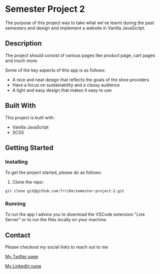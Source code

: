 # Semester Project 2

The purpose of this project was to take what we've learnt during the past semesters and design and implement a website in Vanilla JavaScript.

## Description

The project should consist of various pages like product page, cart pages and much more.

Some of the key aspects of this app is as follows:

- A nice and neat design that reflects the goals of the shoe providers
- Have a focus on sustainability and a classy audience
- A light and easy design that makes it easy to use

## Built With

This project is built with:

- Vanilla JavaScript
- SCSS

## Getting Started

### Installing

To get the project started, please do as follows:

1. Clone the repo:

```bash
git clone git@github.com:frrikk/semester-project-2.git
```

### Running

To run the app I advice you to download the VSCode extension "Live Server" or to run the files locally on your machine.

## Contact

Please checkout my social links to reach out to me

[My Twitter page](https://twitter.com/frikkhex)

[My LinkedIn page](https://www.linkedin.com/in/frikk-alexander/)

